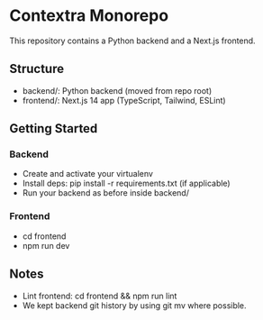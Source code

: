 # Contextra Monorepo

This repository contains a Python backend and a Next.js frontend.

## Structure
- backend/: Python backend (moved from repo root)
- frontend/: Next.js 14 app (TypeScript, Tailwind, ESLint)

## Getting Started

### Backend
- Create and activate your virtualenv
- Install deps: pip install -r requirements.txt (if applicable)
- Run your backend as before inside backend/

### Frontend
- cd frontend
- npm run dev

## Notes
- Lint frontend: cd frontend && npm run lint
- We kept backend git history by using git mv where possible.
